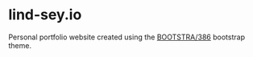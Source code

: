 # lind-sey.io

Personal portfolio website created using the <a href="https://github.com/kristopolous/BOOTSTRA.386">BOOTSTRA/386</a> bootstrap theme.
